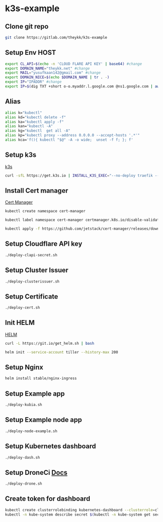 # k3s-example

## Clone git repo

```bash
git clone https://gitlab.com/theykk/k3s-example
```

## Setup Env HOST

```bash
export CL_API=$(echo -n 'CLOUD FLARE API KEY' | base64) #change
export DOMAIN_NAME="theykk.net" #change
export MAIL="yusufkaan142@gmail.com" #change
export DOMAIN_NICE=$(echo $DOMAIN_NAME | tr . -)
export IP="IPADDR" #change
export IP=$(dig TXT +short o-o.myaddr.l.google.com @ns1.google.com | awk -F'"' '{ print $2}')
```

## Alias

```bash
alias k="kubectl"
alias kd="kubectl delete -f"
alias ka="kubectl apply -f"
alias kan="kubectl -A"
alias kg="kubectl  get all -A"
alias kp="kubectl proxy --address 0.0.0.0 --accept-hosts '.*'"
alias kca='f(){ kubectl "$@" -A -o wide;  unset -f f; }; f'

```

## Setup k3s

[k3s](https://k3s.io/)

```bash
curl -sfL https://get.k3s.io | INSTALL_K3S_EXEC="--no-deploy traefik --tls-san $IP "  sh -
```

## Install Cert manager

[Cert Manager](https://docs.cert-manager.io/en/latest/getting-started/install/kubernetes.html)

```bash
kubectl create namespace cert-manager

kubectl label namespace cert-manager certmanager.k8s.io/disable-validation=true

kubectl apply -f https://github.com/jetstack/cert-manager/releases/download/v0.9.1/cert-manager.yaml

```

## Setup Cloudflare API key

```bash
./deploy-clapi-secret.sh
```

## Setup Cluster Issuer

```bash
./deploy-clusterissuer.sh
```

## Setup Certificate

```bash
./deploy-cert.sh
```

## Init HELM

[HELM](https://helm.sh/docs/install/)

```bash
curl -L https://git.io/get_helm.sh | bash

helm init --service-account tiller --history-max 200
```

## Setup Nginx

```bash
helm install stable/nginx-ingress
```

## Setup Example app

```bash
./deploy-kubia.sh
```

## Setup Example node app

```bash
./deploy-node-example.sh
```

## Setup Kubernetes dashboard

```bash
./deploy-dash.sh
```

## Setup DroneCi [Docs](https://docs.drone.io/installation/github/kubernetes/)

```bash
./deploy-drone.sh
```

## Create token for dashboard

```bash
kubectl create clusterrolebinding kubernetes-dashboard --clusterrole=cluster-admin --serviceaccount=kube-system:kubernetes-dashboard
kubectl -n kube-system describe secret $(kubectl -n kube-system get secret | grep admin-user | awk '{print $1}')
```
